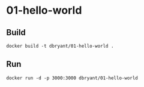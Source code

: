 # 01-hello-world
## Build
```
docker build -t dbryant/01-hello-world .
```
## Run
```
docker run -d -p 3000:3000 dbryant/01-hello-world
```
